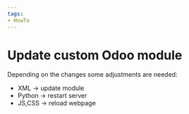 ```yaml
---
tags:
- HowTo
---
```

# Update custom Odoo module

Depending on the changes some adjustments are needed:
-   XML -> update module
-   Python -> restart server
-   JS,CSS -> reload webpage
